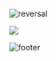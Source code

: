 ![reversal](https://capsule-render.vercel.app/api?type=waving&color=B1B2FF&height=150&section=header&text=Zooey&fontSize=70&fontColor=EEF1FF&fontAlignY=35)


<img src="https://img.shields.io/badge/#F05138-BCCEF8?style=plastic&logo=appveyor&logoColor=BCCEF8">


![footer](https://capsule-render.vercel.app/api?type=waving&section=footer&color=D2DAFF&height=100)
